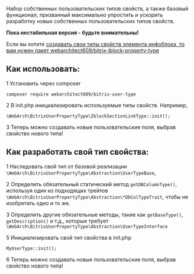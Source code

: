 Набор собственных пользовательских типов свойств, а также базовый функционал, призванный максимально упростить и 
ускорить разработку новых собственных пользовательских типов свойств.  

**Пока нестабильная версия - будьте внимательны!**


Если вы хотите [создавать свои типы свойств элемента инфоблока, то вам нужен пакет webarchitect609/bitrix-iblock-property-type](https://packagist.org/packages/webarchitect609/bitrix-iblock-property-type)


Как использовать: 
-----------------

1 Установить через composer 

`composer require webarchitect609/bitrix-user-type`

2 В init.php инициализировать используемые типы свойств. Например, 

`\WebArch\BitrixUserPropertyType\IblockSectionLinkType::init();`

3 Теперь можно создавать новые пользовательские поля, выбрав свойство нового типа!

Как разработать свой тип свойства: 
----------------------------------

1 Наследовать свой тип от базовой реализации `\WebArch\BitrixUserPropertyType\Abstraction\UserTypeBase`,

2 Определить обязательный статический метод `getDBColumnType()`, используя один из подходящих трейтов 
`\WebArch\BitrixUserPropertyType\Abstraction\*DbColTypeTrait`, чтобы не изобретать одно и то же.

3 Определить другие обязательные методы, такие как `getBaseType()`, `getDescription()` и т.д., которые требует 
`\WebArch\BitrixUserPropertyType\Abstraction\UserTypeInterface`

5 Инициализировать свой тип свойства в init.php

`MyUserType::init();`

6 Теперь можно создавать новые пользовательские поля, выбрав свойство нового типа!
